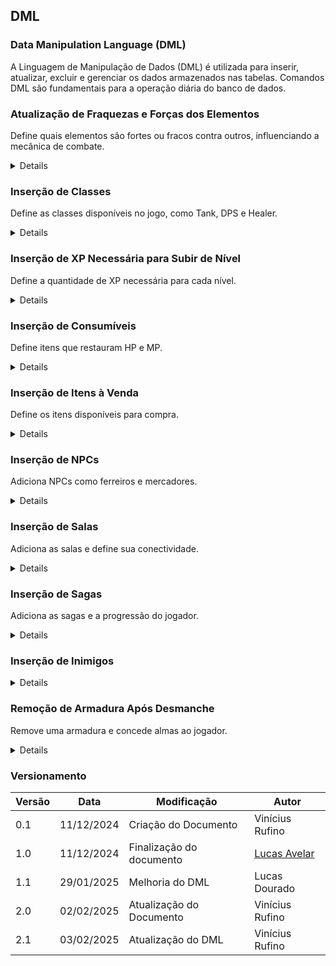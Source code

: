 ## DML

### Data Manipulation Language (DML)

A Linguagem de Manipulação de Dados (DML) é utilizada para inserir, atualizar, excluir e gerenciar os dados armazenados nas tabelas. Comandos DML são fundamentais para a operação diária do banco de dados.

### Atualização de Fraquezas e Forças dos Elementos

Define quais elementos são fortes ou fracos contra outros, influenciando a mecânica de combate.

<details>
    <sumary>Migrações</sumary>

    ```sql
   UPDATE Elemento SET fraco_contra = 4, forte_contra = 2 WHERE id_elemento = 1;  
    UPDATE Elemento SET fraco_contra = 1, forte_contra = 7 WHERE id_elemento = 2;  
    UPDATE Elemento SET fraco_contra = 0, forte_contra = 5 WHERE id_elemento = 3;  
    UPDATE Elemento SET fraco_contra = 6, forte_contra = 1 WHERE id_elemento = 4;  
    UPDATE Elemento SET fraco_contra = 3, forte_contra = 0 WHERE id_elemento = 5;  
    UPDATE Elemento SET fraco_contra = 7, forte_contra = 4 WHERE id_elemento = 6;  
    UPDATE Elemento SET fraco_contra = 2, forte_contra = 6 WHERE id_elemento = 7;
    ```
</details>

### Inserção de Classes

Define as classes disponíveis no jogo, como Tank, DPS e Healer.

<details>
    <sumary>Migrações</sumary>

    ```sql
    INSERT INTO Classe (nome, descricao)
    VALUES
    ('Tank', 'Absorve dano e protege aliados.'),
    ('DPS', 'Causa alto dano aos inimigos.'),
    ('Healer', 'Mantém os aliados vivos com habilidades de cura.');

    ```
</details>

### Inserção de XP Necessária para Subir de Nível

Define a quantidade de XP necessária para cada nível.

<details>
    <sumary>Migrações</sumary>

    ```sql
    INSERT INTO public.xp_necessaria (nivel, xp_necessaria)
    VALUES (2, 5), (3, 10), (4, 15), (5, 20), (6, 25);
    ```
</details>

### Inserção de Consumíveis

Define itens que restauram HP e MP.

<details>
    <sumary>Migrações</sumary>

    ```sql
    INSERT INTO Consumivel (nome, descricao, preco_venda, saude_restaurada, magia_restaurada)
    VALUES
    ('Poção de Vida', 'Recupera 50 pontos de vida.', 100, 50, 0),
    ('Poção de Magia', 'Recupera 40 pontos de magia.', 120, 0, 40);
    ```
</details>

### Inserção de Itens à Venda

Define os itens disponíveis para compra.

<details>
    <sumary>Migrações</sumary>

    ```sql
    INSERT INTO item_a_venda (id_item, preco_compra, nivel_minimo)
    VALUES (1, 10, 1), (2, 50, 5), (3, 10, 1), (4, 50, 5);
    ```
</details>

### Inserção de NPCs

Adiciona NPCs como ferreiros e mercadores.

<details>
    <sumary>Migrações</sumary>

    ```sql
    INSERT INTO Npc_Ferreiro (id_sala, nome, descricao, dialogo_inicial)
    VALUES (1, 'Mu de Áries', 'Um lendário ferreiro.', 'Bem-vindo à minha oficina!');
    ```
</details>

### Inserção de Salas

Adiciona as salas e define sua conectividade.

<details>
    <sumary>Migrações</sumary>

    ```sql
    INSERT INTO Sala (id_casa, nome, id_sala_norte, id_sala_sul)
    VALUES (1, 'Sala Principal SafeHouse', 2, 3);

    INSERT INTO Sala (id_casa, nome, id_sala_norte)
    VALUES (1, 'Oficina de Armaduras de Mu', 1);
    ```
</details>

### Inserção de Sagas

Adiciona as sagas e a progressão do jogador.

<details>
    <sumary>Migrações</sumary>

    ```sql
    INSERT INTO Saga (id_missao_requisito, nome, descricao, nivel_recomendado)
    VALUES (NULL, 'Saga Guerra Galáctica', 'Torneio lendário pelo prêmio supremo.', 1);
    ```
</details>

### Inserção de Inimigos

<details>
    <sumary>Migrações</sumary>

    ```sql
    INSERT INTO Inimigo (id_classe, id_elemento, nome, nivel, xp_acumulado, hp_max, magia_max, velocidade, ataque_fisico_base, ataque_magico_base, dinheiro, fala_inicio)
    VALUES (3, 2, 'Aspirante a Cavaleiro de Bronze Agua', 1, 0, 10, 30, 15, 10, 2, 10, 'Você acha que vai se tornar um verdadeiro cavaleiro?');
    ```
</details>

### Remoção de Armadura Após Desmanche

Remove uma armadura e concede almas ao jogador.

<details>
    <sumary>Migrações</sumary>

    ```sql
    DELETE FROM armadura_instancia WHERE id_instancia = p_id_instancia;

    UPDATE inventario
    SET alma_armadura = alma_armadura + v_almas_recebidas
    WHERE id_player = p_id_player;
    ```
</details>

### Versionamento

| Versão | Data | Modificação | Autor |
| --- | --- | --- | --- |
| 0.1 | 11/12/2024 | Criação do Documento | Vinícius Rufino |
| 1.0 | 11/12/2024 | Finalização do documento | [Lucas Avelar](https://github.com/LucasAvelar2711) |
|  1.1 | 29/01/2025 | Melhoria do DML | Lucas Dourado |
|  2.0 | 02/02/2025 | Atualização do Documento | Vinícius Rufino |
|  2.1 | 03/02/2025 | Atualização do DML | Vinícius Rufino |